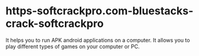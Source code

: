 # https-softcrackpro.com-bluestacks-crack-softcrackpro
 It helps you to run APK android applications on a computer. It allows you to play different types of games on your computer or PC. 
